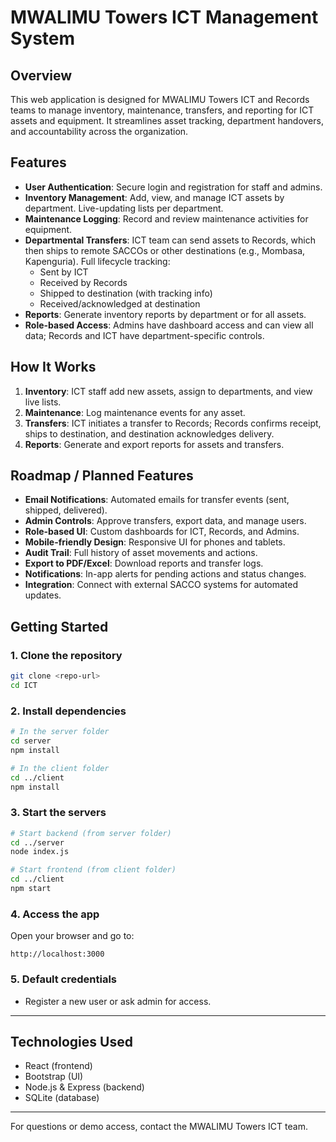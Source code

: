 
# MWALIMU Towers ICT Management System

## Overview
This web application is designed for MWALIMU Towers ICT and Records teams to manage inventory, maintenance, transfers, and reporting for ICT assets and equipment. It streamlines asset tracking, department handovers, and accountability across the organization.

## Features

- **User Authentication**: Secure login and registration for staff and admins.
- **Inventory Management**: Add, view, and manage ICT assets by department. Live-updating lists per department.
- **Maintenance Logging**: Record and review maintenance activities for equipment.
- **Departmental Transfers**: ICT team can send assets to Records, which then ships to remote SACCOs or other destinations (e.g., Mombasa, Kapenguria). Full lifecycle tracking:
	- Sent by ICT
	- Received by Records
	- Shipped to destination (with tracking info)
	- Received/acknowledged at destination
- **Reports**: Generate inventory reports by department or for all assets.
- **Role-based Access**: Admins have dashboard access and can view all data; Records and ICT have department-specific controls.

## How It Works

1. **Inventory**: ICT staff add new assets, assign to departments, and view live lists.
2. **Maintenance**: Log maintenance events for any asset.
3. **Transfers**: ICT initiates a transfer to Records; Records confirms receipt, ships to destination, and destination acknowledges delivery.
4. **Reports**: Generate and export reports for assets and transfers.

## Roadmap / Planned Features

- **Email Notifications**: Automated emails for transfer events (sent, shipped, delivered).
- **Admin Controls**: Approve transfers, export data, and manage users.
- **Role-based UI**: Custom dashboards for ICT, Records, and Admins.
- **Mobile-friendly Design**: Responsive UI for phones and tablets.
- **Audit Trail**: Full history of asset movements and actions.
- **Export to PDF/Excel**: Download reports and transfer logs.
- **Notifications**: In-app alerts for pending actions and status changes.
- **Integration**: Connect with external SACCO systems for automated updates.


## Getting Started

### 1. Clone the repository
```bash
git clone <repo-url>
cd ICT
```

### 2. Install dependencies
```bash
# In the server folder
cd server
npm install

# In the client folder
cd ../client
npm install
```

### 3. Start the servers
```bash
# Start backend (from server folder)
cd ../server
node index.js

# Start frontend (from client folder)
cd ../client
npm start
```

### 4. Access the app
Open your browser and go to:
```
http://localhost:3000
```

### 5. Default credentials
- Register a new user or ask admin for access.

---

## Technologies Used

- React (frontend)
- Bootstrap (UI)
- Node.js & Express (backend)
- SQLite (database)

---
For questions or demo access, contact the MWALIMU Towers ICT team.